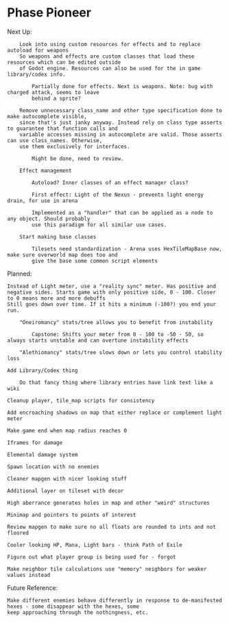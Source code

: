# Phase Pioneer

Next Up:
	
		Look into using custom resources for effects and to replace autoload for weapons
		So weapons and effects are custom classes that load these resources which can be edited outside
		of Godot engine. Resources can also be used for the in game library/codex info.
		
			Partially done for effects. Next is weapons. Note: bug with charged attack, seems to leave
			behind a sprite?
		
		Remove unnecessary class_name and other type specification done to make autocomplete visible,
		since that's just janky anyway. Instead rely on class type asserts to guarantee that function calls and
		variable accesses missing in autocomplete are valid. Those asserts can use class_names. Otherwise,
		use them exclusively for interfaces.
		
			Might be done, need to review.
	
		Effect management
		
			Autoload? Inner classes of an effect manager class?
			
			First effect: Light of the Nexus - prevents light energy drain, for use in arena
			
			Implemented as a "handler" that can be applied as a node to any object. Should probably
			use this paradigm for all similar use cases.
	
		Start making base classes
	
			Tilesets need standardization - Arena uses HexTileMapBase now, make sure overworld map does too and
			give the base some common script elements

Planned:
	
	Instead of Light meter, use a "reality sync" meter. Has positive and negative sides. Starts game with only positive side, 0 - 100. Closer to 0 means more and more debuffs
	Still goes down over time. If it hits a minimum (-100?) you end your run.
	
		"Oneiromancy" stats/tree allows you to benefit from instability
		
			Capstone: Shifts your meter from 0 - 100 to -50 - 50, so always starts unstable and can overtune instability effects
		
		"Alethiomancy" stats/tree slows down or lets you control stability loss
	
	Add Library/Codex thing
	
		Do that fancy thing where library entries have link text like a wiki
	
	Cleanup player, tile_map scripts for consistency
	
	Add encroaching shadows on map that either replace or complement light meter
	
	Make game end when map radius reaches 0
	
	Iframes for damage
	
	Elemental damage system
	
	Spawn location with no enemies
	
	Cleaner mapgen with nicer looking stuff
	
	Additional layer on tileset with decor
	
	High aberrance generates holes in map and other "weird" structures
	
	Minimap and pointers to points of interest
	
	Review mapgen to make sure no all floats are rounded to ints and not floored
	
	Cooler looking HP, Mana, Light bars - think Path of Exile
	
	Figure out what player group is being used for - forgot
	
	Make neighbor tile calculations use "memory" neighbors for weaker values instead

Future Reference:
	
	Make different enemies behave differently in response to de-manifested hexes - some disappear with the hexes, some
	keep approaching through the nothingness, etc.
